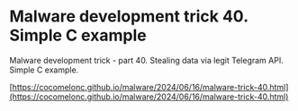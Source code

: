 # Malware development trick 40. Simple C example

Malware development trick - part 40. Stealing data via legit Telegram API. Simple C example.        

[https://cocomelonc.github.io/malware/2024/06/16/malware-trick-40.html](https://cocomelonc.github.io/malware/2024/06/16/malware-trick-40.html)     